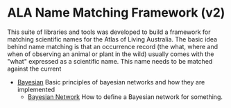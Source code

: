 # ALA Name Matching Framework (v2)

This suite of libraries and tools was developed to build a framework for matching
scientific names for the Atlas of Living Australia.
The basic idea behind name matching is that an occurrence record
(the what, where and when of observing an animal or plant in the wild)
usually comes with the "what" expressed as a scientific name.
This name needs to be matched against the current 


* [Bayesian](bayesian.md) Basic principles of bayesian networks and how they are implemented
  * [Bayesian Network](network.md) How to define a Bayesian network for something.
